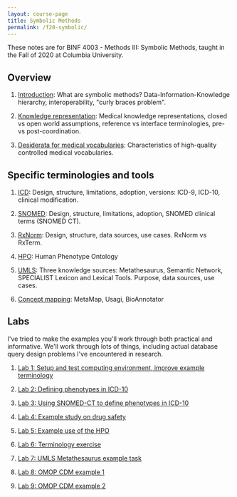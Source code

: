 ```yaml
---
layout: course-page
title: Symbolic Methods
permalink: /f20-symbolic/
---
```


These notes are for BINF 4003 - Methods III: Symbolic Methods, taught in the Fall of 2020 at Columbia University.

## Overview

1. [Introduction](introduction): What are symbolic methods? Data-Information-Knowledge hierarchy, interoperability, "curly braces problem".

2. [Knowledge representation](knowledge-representation): Medical knowledge representations, closed vs open world assumptions, reference vs interface terminologies, pre- vs post-coordination.

3. [Desiderata for medical vocabularies](desiderata): Characteristics of high-quality controlled medical vocabularies.

## Specific terminologies and tools

1. [ICD](icd): Design, structure, limitations, adoption, versions: ICD-9, ICD-10, clinical modification.

2. [SNOMED](snomed): Design, structure, limitations, adoption, SNOMED clinical terms (SNOMED CT).

3. [RxNorm](rxnorm): Design, structure, data sources, use cases. RxNorm vs RxTerm.

4. [HPO](hpo): Human Phenotype Ontology

5. [UMLS](umls): Three knowledge sources: Metathesaurus, Semantic Network, SPECIALIST Lexicon and Lexical Tools. Purpose, data sources, use cases.

6. [Concept mapping](concept-mapping): MetaMap, Usagi, BioAnnotator

## Labs

I've tried to make the examples you'll work through both practical and informative.
We'll work through lots of things, including actual database query design problems I've encountered in research.

1. [Lab 1: Setup and test computing environment, improve example terminology](lab1)

2. [Lab 2: Defining phenotypes in ICD-10](lab2)

3. [Lab 3: Using SNOMED-CT to define phenotypes in ICD-10](lab3)

4. [Lab 4: Example study on drug safety](lab4)

5. [Lab 5: Example use of the HPO](lab5)

6. [Lab 6: Terminology exercise](lab6)

7. [Lab 7: UMLS Metathesaurus example task](lab7)

8. [Lab 8: OMOP CDM example 1](lab8)

9. [Lab 9: OMOP CDM example 2](lab9)

